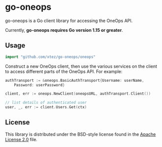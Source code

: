 # go-oneops #

go-oneops is a Go client library for accessing the OneOps API.

Currently, **go-oneops requires Go version 1.15 or greater**.

## Usage ##

```go
import "github.com/xtez/go-oneops/oneops"
```

Construct a new OneOps client, then use the various services on the client to
access different parts of the OneOps API. For example:

```go
authTransport := &oneops.BasicAuthTransport{Username: userName,
	Password: userPassword}

client, err := oneops.NewClient(oneopsURL, authTransport.Client())

// list details of authenticated user
user, _, err := client.Users.Get(ctx)
```

## License ##

This library is distributed under the BSD-style license found in the [Apache License 2.0](./LICENSE)
file.
